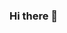 ### Hi there 👋

<!--
**jasonbringle/jasonbringle** is a ✨ _special_ ✨ repository because its `README.md` (this file) appears on your GitHub profile.

Here are some ideas to get you started:

- 🔭 I’m currently working on my Labs project for Lambda School.
- 🌱 I’m currently learning soft skills while coding in React and Node/js
- 👯 I’m looking to collaborate on anything!
- 🤔 I’m looking for help with computer science paradigms.
- 💬 Ask me about composing and music.  I am a full time composer!
- 📫 How to reach me: jasonbringle@gmail.com
- ⚡ Fun fact: Remember the "Flo" campaign from Progressive Insurance?  I wrote the main theme for those commercials!
- BUT REALLY:  I'm a junior web dev trying to make my way into the space by being able to contribute in real ways.  I dont just want a job... 
I want to build knowledge to continue doing this for the remainder of my time here on earth so that I can contribute/teach others and build awesome stuff
to improve this world!
-->
